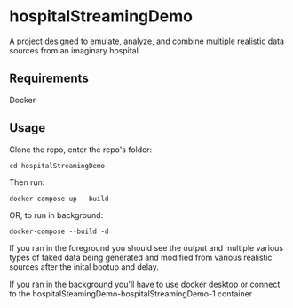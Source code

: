 # hospitalStreamingDemo
A project designed to emulate, analyze, and combine multiple realistic data sources from an imaginary hospital.

## Requirements
Docker

## Usage
Clone the repo, enter the repo's folder: 
```
cd hospitalStreamingDemo
```
Then run: 
```
docker-compose up --build 
```
OR, to run in background:
```
docker-compose --build -d 
```
If you ran in the foreground you should see the output and multiple various types of faked data being generated and modified from various realistic sources after the inital bootup and delay.

If you ran in the background you'll have to use docker desktop or connect to the hospitalSteamingDemo-hospitalStreamingDemo-1 container
